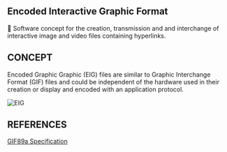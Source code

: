 ## Encoded Interactive Graphic Format

🔗 Software concept for the creation, transmission and and interchange of interactive image and video files containing hyperlinks.

## CONCEPT

Encoded Graphic Graphic (EIG) files are similar to Graphic Interchange Format (GIF) files and could be independent of the hardware used in their creation or display and encoded with an application protocol.

![EIG](https://github.com/sourceduty/Encoded_Interactive_Graphic_Format/assets/123030236/e05a9dec-3a9e-46db-9888-cc7069347725)

## REFERENCES

[GIF89a Specification](https://www.w3.org/Graphics/GIF/spec-gif89a.txt)
